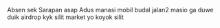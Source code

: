 Absen sek
Sarapan
asap
Adus
manasi mobil
budal jalan2 masio ga duwe duik
airdrop kyk silit
market yo koyok silit
